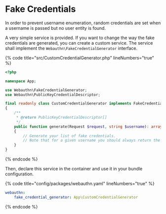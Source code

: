 # Fake Credentials

In order to prevent username enumeration, random credentials are set when a username is passed but no user entity is found.

A very simple service is provided. If you want to change the way the fake credentials are generated, you can create a custom service. The service shall implement the `Webauthn\FakeCredentialGenerator` interface.

{% code title="src/CustomCredentialGenerator.php" lineNumbers="true" %}
```php
<?php

namespace App;

use Webauthn\FakeCredentialGenerator;
use Webauthn\PublicKeyCredentialDescriptor;

final readonly class CustomCredentialGenerator implements FakeCredentialGenerator
{
    /**
     * @return PublicKeyCredentialDescriptor[]
     */
    public function generate(Request $request, string $username): array
    {
        // Generate your list of fake credentials.
        // Note that for a given username you should always return the same credentials.
    }
}
```
{% endcode %}

Then, declare this service in the container and use it in your bundle configuration.

{% code title="config/packages/webauthn.yaml" lineNumbers="true" %}
```yaml
webauthn:
    fake_credential_generator: App\CustomCredentialGenerator
```
{% endcode %}
